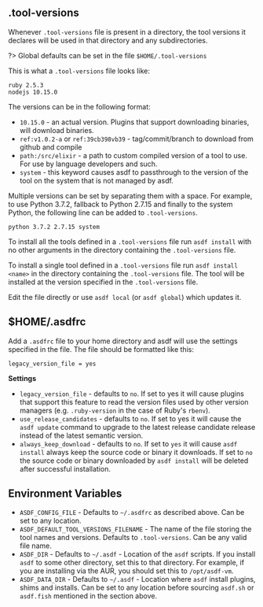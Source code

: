 ## .tool-versions

Whenever `.tool-versions` file is present in a directory, the tool versions it declares will be used in that directory and any subdirectories.

?> Global defaults can be set in the file `$HOME/.tool-versions`

This is what a `.tool-versions` file looks like:

```
ruby 2.5.3
nodejs 10.15.0
```

The versions can be in the following format:

- `10.15.0` - an actual version. Plugins that support downloading binaries, will download binaries.
- `ref:v1.0.2-a` or `ref:39cb398vb39` - tag/commit/branch to download from github and compile
- `path:/src/elixir` - a path to custom compiled version of a tool to use. For use by language developers and such.
- `system` - this keyword causes asdf to passthrough to the version of the tool on the system that is not managed by asdf.

Multiple versions can be set by separating them with a space. For example, to use
Python 3.7.2, fallback to Python 2.7.15 and finally to the system Python, the
following line can be added to `.tool-versions`.

```
python 3.7.2 2.7.15 system
```

To install all the tools defined in a `.tool-versions` file run `asdf install` with no other arguments in the directory containing the `.tool-versions` file.

To install a single tool defined in a `.tool-versions` file run `asdf install <name>` in the directory containing the `.tool-versions` file.  The tool will be installed at the version specified in the `.tool-versions` file.

Edit the file directly or use `asdf local` (or `asdf global`) which updates it.

## \$HOME/.asdfrc

Add a `.asdfrc` file to your home directory and asdf will use the settings specified in the file. The file should be formatted like this:

```
legacy_version_file = yes
```

**Settings**

- `legacy_version_file` - defaults to `no`. If set to yes it will cause plugins that support this feature to read the version files used by other version managers (e.g. `.ruby-version` in the case of Ruby's `rbenv`).
- `use_release_candidates` - defaults to `no`. If set to yes it will cause the `asdf update` command to upgrade to the latest release candidate release instead of the latest semantic version.
- `always_keep_download` - defaults to `no`. If set to `yes` it will cause `asdf install` always keep the source code or binary it downloads. If set to `no` the source code or binary downloaded by `asdf install` will be deleted after successful installation.

## Environment Variables

- `ASDF_CONFIG_FILE` - Defaults to `~/.asdfrc` as described above. Can be set to any location.
- `ASDF_DEFAULT_TOOL_VERSIONS_FILENAME` - The name of the file storing the tool names and versions. Defaults to `.tool-versions`. Can be any valid file name.
- `ASDF_DIR` - Defaults to `~/.asdf` - Location of the `asdf` scripts. If you install `asdf` to some other directory, set this to that directory. For example, if you are installing via the AUR, you should set this to `/opt/asdf-vm`. 
- `ASDF_DATA_DIR` - Defaults to `~/.asdf` - Location where `asdf` install plugins, shims and installs. Can be set to any location before sourcing `asdf.sh` or `asdf.fish` mentioned in the section above.
